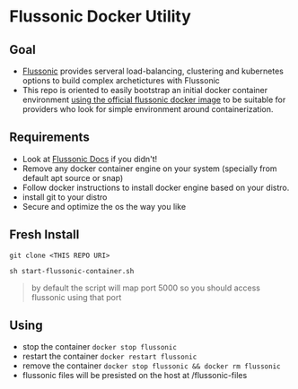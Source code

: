 # Flussonic Docker Utility
## Goal
- [Flussonic](https://flussonic.com) provides serveral load-balancing, clustering and kubernetes options to build complex archetictures with Flussonic
- This repo is oriented to easily bootstrap an initial docker container environment [using the official flussonic docker image](https://hub.docker.com/r/flussonic/flussonic)
 to be suitable for providers who look for simple environment around containerization.
## Requirements
- Look at [Flussonic Docs](https://flussonic.com/doc) if you didn't! 
- Remove any docker container engine on your system (specially from default apt source or snap)
- Follow docker instructions to install docker engine based on your distro.
- install git to your distro
- Secure and optimize the os the way you like

## Fresh Install
```
git clone <THIS REPO URI>
```

```
sh start-flussonic-container.sh
```
> by default the script will map port 5000 so you should access flussonic using that port
## Using
- stop the container `docker stop flussonic`
- restart the container `docker restart flussonic`
- remove the container `docker stop flussonic && docker rm flussonic`
- flussonic files will be presisted on the host at /flussonic-files  
